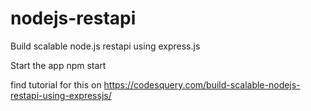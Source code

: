 # nodejs-restapi

Build scalable node.js restapi using express.js

Start the app
npm start

find tutorial for this on https://codesquery.com/build-scalable-nodejs-restapi-using-expressjs/
